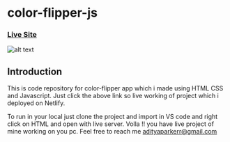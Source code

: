 # color-flipper-js

### [Live Site](https://flip-background-color.netlify.app)

![alt text](https://ibb.co/JHzXBhk)

## Introduction
This is code repository for color-flipper app which i made using HTML CSS and Javascript. 
Just click the above link so live working of project which i deployed on Netlify.

To run in your local just clone the project and import in VS code and right click on HTML and open with live server. 
Volla !! you have live project of mine working on you pc.
Feel free to reach me adityaparkerr@gmail.com
